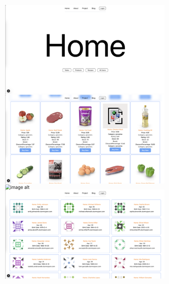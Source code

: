 ![image alt](https://github.com/santoshnaya/api/blob/6bec53b6306c4f9ea6b6d1327ed6d3b97dc8c617/1.png)
![image alt](https://github.com/santoshnaya/api/blob/6bec53b6306c4f9ea6b6d1327ed6d3b97dc8c617/2.png)
![image alt](https://github.com/santoshnaya/api/blob/6bec53b6306c4f9ea6b6d1327ed6d3b97dc8c617/3.png)
![image alt](https://github.com/santoshnaya/api/blob/6bec53b6306c4f9ea6b6d1327ed6d3b97dc8c617/4.png)
